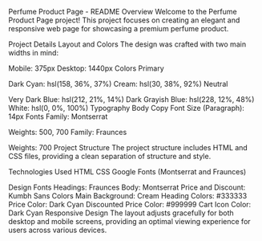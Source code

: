 Perfume Product Page - README
Overview
Welcome to the Perfume Product Page project! This project focuses on creating an elegant and responsive web page for showcasing a premium perfume product.

Project Details
Layout and Colors
The design was crafted with two main widths in mind:

Mobile: 375px
Desktop: 1440px
Colors
Primary

Dark Cyan: hsl(158, 36%, 37%)
Cream: hsl(30, 38%, 92%)
Neutral

Very Dark Blue: hsl(212, 21%, 14%)
Dark Grayish Blue: hsl(228, 12%, 48%)
White: hsl(0, 0%, 100%)
Typography
Body Copy
Font Size (Paragraph): 14px
Fonts
Family: Montserrat

Weights: 500, 700
Family: Fraunces

Weights: 700
Project Structure
The project structure includes HTML and CSS files, providing a clean separation of structure and style.

Technologies Used
HTML
CSS
Google Fonts (Montserrat and Fraunces)

Design
Fonts
Headings: Fraunces
Body: Montserrat
Price and Discount: Kumbh Sans
Colors
Main Background: Cream
Heading Colors: #333333
Price Color: Dark Cyan
Discounted Price Color: #999999
Cart Icon Color: Dark Cyan
Responsive Design
The layout adjusts gracefully for both desktop and mobile screens, providing an optimal viewing experience for users across various devices.
